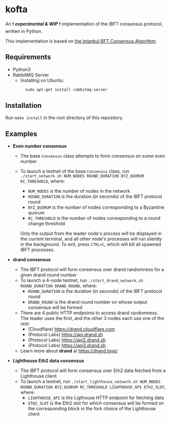 # kofta

An :heavy_exclamation_mark: ***experimental & WIP*** :heavy_exclamation_mark: implementation of the IBFT consensus protocol, written in Python.

This implementation is based on [the Istanbul BFT Consensus Algorithm](https://arxiv.org/abs/2002.03613).

## Requirements
- Python3
- RabbitMQ Server
  - Installing on Ubuntu:
    ```bash
      sudo apt-get install rabbitmq-server
    ```

## Installation
Run `make install` in the root directory of this repository.

## Examples

- **Even number consensus**
  - The base `Consensus` class attempts to form consensus on *some* even number
  - To launch a testnet of the base `Consensus` class, run `./start_network.sh NUM_NODES ROUND_DURATION BYZ_QUORUM RC_THRESHOLD`, where:
    - `NUM_NODES` is the number of nodes in the network
    - `ROUND_DURATION` is the duration (in seconds) of the IBFT protocol round
    - `BYZ_QUORUM` is the number of nodes corresponding to a Byzantine quorum
    - `RC_THRESHOLD` is the number of nodes corresponding to a round change threshold

    Only the output from the leader node's process will be displayed in the current terminal, and all other node's processes will run silently in the background. To exit, press `CTRL+C`, which will kill all spawned IBFT processes.


- **drand consensus**
  - The IBFT protocol will form consensus over drand randomness for a given drand round number
  - To launch a 4-node testnet, run `./start_drand_network.sh ROUND_DURATION DRAND_ROUND`, where:
    - `ROUND_DURATION` is the duration (in seconds) of the IBFT protocol round
    - `DRAND_ROUND` is the drand round number on whose output consensus will be formed
  - There are 4 public HTTP endpoints to access drand randomness. The leader uses the first, and the other 3 nodes each use one of the rest:
    - (Cloudflare) https://drand.cloudflare.com
    - (Protocol Labs) https://api.drand.sh
    - (Protocol Labs) https://api2.drand.sh
    - (Protocol Labs) https://api3.drand.sh
  - Learn more about **drand** at https://drand.love/


- **Lighthouse Eth2 data consensus**
  - The IBFT protocol will form consensus over Eth2 data fetched from a Lighthouse client
  - To launch a testnet, run `./start_lighthouse_network.sh NUM_NODES ROUND_DURATION BYZ_QUORUM RC_THRESHOLD LIGHTHOUSE_API ETH2_SLOT`, where:
    - `LIGHTHOUSE_API` is the Ligthouse HTTP endpoint for fetching data
    - `ETH2_SLOT` is the Eth2 slot for which consensus will be formed on the corresponding block in the fork choice of the Lighthouse client
